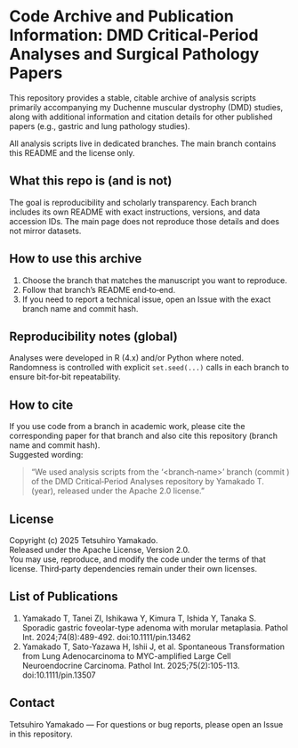 # Code Archive and Publication Information: DMD Critical-Period Analyses and Surgical Pathology Papers
This repository provides a stable, citable archive of analysis scripts primarily accompanying my Duchenne muscular dystrophy (DMD) studies, along with additional information and citation details for other published papers (e.g., gastric and lung pathology studies).  

All analysis scripts live in dedicated branches. The main branch contains this README and the license only.

## What this repo is (and is not)
The goal is reproducibility and scholarly transparency. Each branch includes its own README with exact instructions, versions, and data accession IDs. The main page does not reproduce those details and does not mirror datasets.

## How to use this archive
1) Choose the branch that matches the manuscript you want to reproduce.  
2) Follow that branch’s README end‑to‑end.  
3) If you need to report a technical issue, open an Issue with the exact branch name and commit hash.

## Reproducibility notes (global)
Analyses were developed in R (4.x) and/or Python where noted.  
Randomness is controlled with explicit `set.seed(...)` calls in each branch to ensure bit‑for‑bit repeatability.

## How to cite
If you use code from a branch in academic work, please cite the corresponding paper for that branch and also cite this repository (branch name and commit hash).  
Suggested wording:  
> “We used analysis scripts from the ‘<branch‑name>’ branch (commit <hash>) of the DMD Critical‑Period Analyses repository by Yamakado T.  (year), released under the Apache 2.0 license.”

## License
Copyright (c) 2025 Tetsuhiro Yamakado.  
Released under the Apache License, Version 2.0.  
You may use, reproduce, and modify the code under the terms of that license. Third‑party dependencies remain under their own licenses.

## List of Publications
1) Yamakado T, Tanei ZI, Ishikawa Y, Kimura T, Ishida Y, Tanaka S. Sporadic gastric foveolar-type adenoma with morular metaplasia. Pathol Int. 2024;74(8):489-492. doi:10.1111/pin.13462
2) Yamakado T, Sato-Yazawa H, Ishii J, et al. Spontaneous Transformation from Lung Adenocarcinoma to MYC-amplified Large Cell Neuroendocrine Carcinoma. Pathol Int. 2025;75(2):105-113. doi:10.1111/pin.13507

## Contact
Tetsuhiro Yamakado — For questions or bug reports, please open an Issue in this repository.
